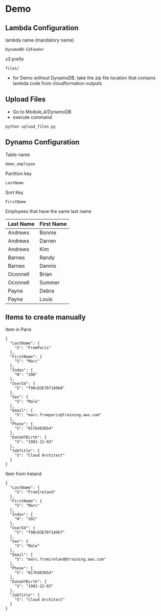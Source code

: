 # Demo

## Lambda Configuration

lambda name (mandatory name)

```
DynamoDB-S3Feeder
```

s3 prefix
```
files/
```

* for Demo without DynamoDB, take the zip file location that contains lambda code from cloudformation outputs

## Upload Files

* Go to Module_4/DynamoDB
* execute command
```
python upload_files.py
```

## Dynamo Configuration

Table name 

```
demo_employee
```
Partition key
```
LastName
```
Sort Key
```
FirstName
```

Employees that have the same last name

| Last Name | First Name |
| --------- | ---------- |
| Andrews   | Bonnie     |
| Andrews   | Darren     |
| Andrews   | Kim        |
| Barnes    | Randy      |
| Barnes    | Dennis     |
| Oconnell  | Brian      |
| Oconnell  | Summer     |
| Payne     | Debra      |
| Payne     | Louis      |

## Items to create manually

Item in Paris

```
{
  "LastName": {
    "S": "FromParis"
  },
  "FirstName": {
    "S": "Marc"
  },
  "Index": {
    "N": "200"
  },
  "UserId": {
    "S": "f90cD3E76f1A9b8"
  },
  "Sex": {
    "S": "Male"
  },
  "Email": {
    "S": "marc.fromparis@training.aws.com"
  },
  "Phone": {
    "S": "0176483654"
  },
  "DateOfBirth": {
    "S": "1982-12-03"
  },
  "JobTitle": {
    "S": "Cloud Architect"
  }
}
```
Item from Ireland

```
{
  "LastName": {
    "S": "FromIreland"
  },
  "FirstName": {
    "S": "Marc"
  },
  "Index": {
    "N": "201"
  },
  "UserId": {
    "S": "f90cD3E76f1A9h7"
  },
  "Sex": {
    "S": "Male"
  },
  "Email": {
    "S": "marc.fromireland@training.aws.com"
  },
  "Phone": {
    "S": "0176483654"
  },
  "DateOfBirth": {
    "S": "1982-12-03"
  },
  "JobTitle": {
    "S": "Cloud Architect"
  }
}
```

